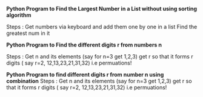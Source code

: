 **Python Program to Find the Largest Number in a List without using sorting algorithm** 

Steps : Get numbers via keyboard and add them one by one in a list 
        Find the greatest num in it
        
**Python Program to Find the different digits r from  numbers n** 

Steps :  Get n and its elements (say for n=3 get 1,2,3)
         get r so that it forms r digits ( say r=2, 12,13,23,21,31,32) i.e permuations!
         
 **Python Program  to find different digits r from number n using combination**
 Steps :  Get n and its elements (say for n=3 get 1,2,3)
         get r so that it forms r digits ( say r=2, 12,13,23,21,31,32) i.e permuations!
